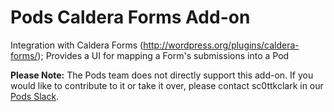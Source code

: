 Pods Caldera Forms Add-on
==================

Integration with Caldera Forms (http://wordpress.org/plugins/caldera-forms/); Provides a UI for mapping a Form's submissions into a Pod

**Please Note:** The Pods team does not directly support this add-on. If you would like to contribute to it or take it over, please contact sc0ttkclark in our [Pods Slack](https://pods.io/chat/).
